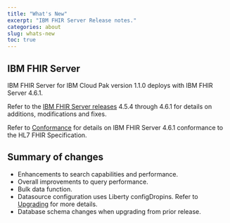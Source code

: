 ```yaml
---
title: "What's New"
excerpt: "IBM FHIR Server Release notes."
categories: about
slug: whats-new
toc: true
---
```



## IBM FHIR Server

IBM FHIR Server for IBM Cloud Pak version 1.1.0 deploys with IBM FHIR Server 4.6.1. 

Refer to the [IBM FHIR Server releases](https://github.com/IBM/FHIR/releases) 4.5.4 through 4.6.1 for details on additions, modifications and fixes. 

Refer to [Conformance](https://github.com/IBM/FHIR/blob/4.6.1/docs/src/pages/Conformance.md) for details on IBM FHIR Server 4.6.1 conformance to the HL7 FHIR Specification.

## Summary of changes
*	Enhancements to search capabilities and performance.
*	Overall improvements to query performance.
*	Bulk data function. 
*	Datasource configuration uses Liberty configDropins. Refer to [Upgrading](../../installing/upgrading) for more details.
*	Database schema changes when upgrading from prior release.

